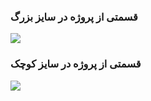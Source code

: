 <h3>قسمتی از پروژه در سایز بزرگ </h3>
<img src="https://imgurl.ir/uploads/t444449_3.png" />

<h3>قسمتی از پروژه در سایز کوچک </h3>
<img src="https://imgurl.ir/uploads/w310088_4.png" />
